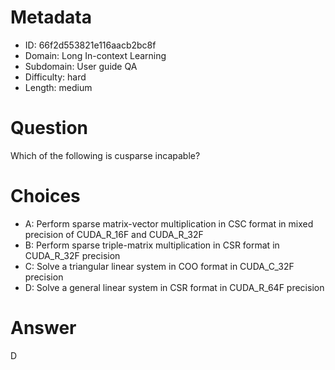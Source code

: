 # Metadata

- ID: 66f2d553821e116aacb2bc8f
- Domain: Long In-context Learning
- Subdomain: User guide QA
- Difficulty: hard
- Length: medium

# Question

Which of the following is cusparse incapable?

# Choices

- A: Perform sparse matrix-vector multiplication in CSC format in mixed precision of CUDA_R_16F and CUDA_R_32F
- B: Perform sparse triple-matrix multiplication in CSR format in CUDA_R_32F precision
- C: Solve a triangular linear system in COO format in CUDA_C_32F precision
- D: Solve a general linear system in CSR format in CUDA_R_64F precision

# Answer

D
